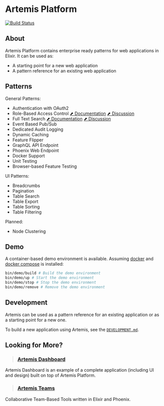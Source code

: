 # Artemis Platform

[![Build Status](https://travis-ci.com/artemis-platform/artemis_platform.svg?branch=master)](https://travis-ci.com/artemis-platform/artemis_platform)

## About

Artemis Platform contains enterprise ready patterns for web applications in Elixir. It can be used as:

- A starting point for a new web application
- A pattern reference for an existing web application

## Patterns

General Patterns:

- Authentication with OAuth2
- Role-Based Access Control [⬈ Documentation](https://github.com/artemis-platform/artemis_platform/wiki/Role-Based-Access-Control) [⬈ Discussion](https://github.com/artemis-platform/artemis_platform/issues/12)
- Full Text Search [⬈ Documentation](https://github.com/artemis-platform/artemis_platform/wiki/Full-Text-Search) [⬈ Discussion](https://github.com/artemis-platform/artemis_platform/issues/13)
- Event Based Pub/Sub
- Dedicated Audit Logging
- Dynamic Caching
- Feature Flipper
- GraphQL API Endpoint
- Phoenix Web Endpoint
- Docker Support
- Unit Testing
- Browser-based Feature Testing

UI Patterns:

- Breadcrumbs
- Pagination
- Table Search
- Table Export
- Table Sorting
- Table Filtering

Planned:

- Node Clustering

## Demo

A container-based demo environment is available. Assuming [docker](https://www.docker.com/) and [docker compose](https://docs.docker.com/compose/) is installed:

```bash
bin/demo/build # Build the demo environment
bin/demo/up # Start the demo environment
bin/demo/stop # Stop the demo environment
bin/demo/remove # Remove the demo environment
```

## Development

Artemis can be used as a pattern reference for an existing application or as a starting point for a new one.

To build a new application using Artemis, see the [`DEVELOPMENT.md`](DEVELOPMENT.md).

## Looking for More?

> ### [Artemis Dashboard](https://github.com/artemis-platform/artemis_dashboard)

Artemis Dashboard is an example of a complete application (including UI and design) built on top of Artemis Platform.

> ### [Artemis Teams](https://github.com/artemis-platform/artemis_teams)

Collaborative Team-Based Tools written in Elixir and Phoenix.
